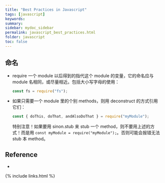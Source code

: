 ```yaml
---
title: "Best Practices in Javascript"
tags: [javascript]
keywords:
summary:
sidebar: mydoc_sidebar
permalink: javascript_best_practices.html
folder: javascript
toc: false
---
```


## 命名

* require 一个 module 以后得到的指代这个 module 的变量，它的命名应与 module 名相同，或尽量相近。包括大小写字母的使用：
  ```js
  const fs = require("fs");
  ```

* 如果只需要一个 module 里的个别 methods，则用 deconstruct 的方式引用它们：
  ```js
  const { doThis, doThat, andAlsoDoThat } = require("myModule");
  ```
  特别注意！如果要用 sinon.stub 来 stub 一个 method，则不要用上述的方式！而是用 `const myModule = require("myModule");`。否则可能会报错无法 stub 本 method。


## Reference

* []()

{% include links.html %}